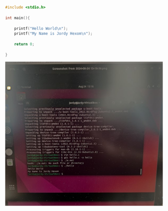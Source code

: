 ```c
#include <stdio.h>

int main(){

	printf("Hello World\n");
	printf("My Name is Jordy Hexom\n");

	return 0;

}

```
![Terminal output from Ubuntu.](assets/hello_world.jpg)
